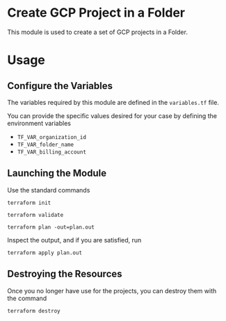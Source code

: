 # Create GCP Project in a Folder

This module is used to create a set of GCP projects in a Folder.

# Usage

## Configure the Variables

The variables required by this module are defined in the `variables.tf` file.

You can provide the specific values desired for your case by defining the environment variables

*   `TF_VAR_organization_id`
*   `TF_VAR_folder_name`
*   `TF_VAR_billing_account`

## Launching the Module

Use the standard commands

```
terraform init
```

```
terraform validate
```

```
terraform plan -out=plan.out
```

Inspect the output, and if you are satisfied, run

```
terraform apply plan.out
```

## Destroying the Resources

Once you no longer have use for the projects, you can destroy them with the command

```
terraform destroy
```
